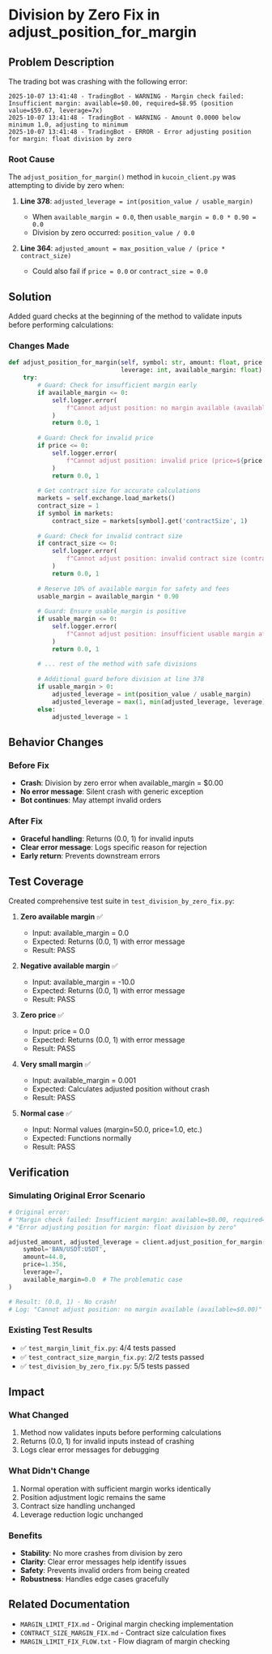 # Division by Zero Fix in adjust_position_for_margin

## Problem Description

The trading bot was crashing with the following error:

```
2025-10-07 13:41:48 - TradingBot - WARNING - Margin check failed: Insufficient margin: available=$0.00, required=$8.95 (position value=$59.67, leverage=7x)
2025-10-07 13:41:48 - TradingBot - WARNING - Amount 0.0000 below minimum 1.0, adjusting to minimum
2025-10-07 13:41:48 - TradingBot - ERROR - Error adjusting position for margin: float division by zero
```

### Root Cause

The `adjust_position_for_margin()` method in `kucoin_client.py` was attempting to divide by zero when:
1. **Line 378**: `adjusted_leverage = int(position_value / usable_margin)` 
   - When `available_margin = 0.0`, then `usable_margin = 0.0 * 0.90 = 0.0`
   - Division by zero occurred: `position_value / 0.0`

2. **Line 364**: `adjusted_amount = max_position_value / (price * contract_size)`
   - Could also fail if `price = 0.0` or `contract_size = 0.0`

## Solution

Added guard checks at the beginning of the method to validate inputs before performing calculations:

### Changes Made

```python
def adjust_position_for_margin(self, symbol: str, amount: float, price: float, 
                               leverage: int, available_margin: float) -> tuple[float, int]:
    try:
        # Guard: Check for insufficient margin early
        if available_margin <= 0:
            self.logger.error(
                f"Cannot adjust position: no margin available (available=${available_margin:.2f})"
            )
            return 0.0, 1
        
        # Guard: Check for invalid price
        if price <= 0:
            self.logger.error(
                f"Cannot adjust position: invalid price (price=${price:.4f})"
            )
            return 0.0, 1
        
        # Get contract size for accurate calculations
        markets = self.exchange.load_markets()
        contract_size = 1
        if symbol in markets:
            contract_size = markets[symbol].get('contractSize', 1)
        
        # Guard: Check for invalid contract size
        if contract_size <= 0:
            self.logger.error(
                f"Cannot adjust position: invalid contract size (contract_size={contract_size})"
            )
            return 0.0, 1
        
        # Reserve 10% of available margin for safety and fees
        usable_margin = available_margin * 0.90
        
        # Guard: Ensure usable_margin is positive
        if usable_margin <= 0:
            self.logger.error(
                f"Cannot adjust position: insufficient usable margin after buffer (usable=${usable_margin:.2f})"
            )
            return 0.0, 1
        
        # ... rest of the method with safe divisions
        
        # Additional guard before division at line 378
        if usable_margin > 0:
            adjusted_leverage = int(position_value / usable_margin)
            adjusted_leverage = max(1, min(adjusted_leverage, leverage))
        else:
            adjusted_leverage = 1
```

## Behavior Changes

### Before Fix
- **Crash**: Division by zero error when available_margin = $0.00
- **No error message**: Silent crash with generic exception
- **Bot continues**: May attempt invalid orders

### After Fix
- **Graceful handling**: Returns (0.0, 1) for invalid inputs
- **Clear error message**: Logs specific reason for rejection
- **Early return**: Prevents downstream errors

## Test Coverage

Created comprehensive test suite in `test_division_by_zero_fix.py`:

1. **Zero available margin** ✅
   - Input: available_margin = 0.0
   - Expected: Returns (0.0, 1) with error message
   - Result: PASS

2. **Negative available margin** ✅
   - Input: available_margin = -10.0
   - Expected: Returns (0.0, 1) with error message
   - Result: PASS

3. **Zero price** ✅
   - Input: price = 0.0
   - Expected: Returns (0.0, 1) with error message
   - Result: PASS

4. **Very small margin** ✅
   - Input: available_margin = 0.001
   - Expected: Calculates adjusted position without crash
   - Result: PASS

5. **Normal case** ✅
   - Input: Normal values (margin=50.0, price=1.0, etc.)
   - Expected: Functions normally
   - Result: PASS

## Verification

### Simulating Original Error Scenario

```python
# Original error:
# "Margin check failed: Insufficient margin: available=$0.00, required=$8.95"
# "Error adjusting position for margin: float division by zero"

adjusted_amount, adjusted_leverage = client.adjust_position_for_margin(
    symbol='BAN/USDT:USDT',
    amount=44.0,
    price=1.356,
    leverage=7,
    available_margin=0.0  # The problematic case
)

# Result: (0.0, 1) - No crash!
# Log: "Cannot adjust position: no margin available (available=$0.00)"
```

### Existing Test Results

- ✅ `test_margin_limit_fix.py`: 4/4 tests passed
- ✅ `test_contract_size_margin_fix.py`: 2/2 tests passed
- ✅ `test_division_by_zero_fix.py`: 5/5 tests passed

## Impact

### What Changed
1. Method now validates inputs before performing calculations
2. Returns (0.0, 1) for invalid inputs instead of crashing
3. Logs clear error messages for debugging

### What Didn't Change
1. Normal operation with sufficient margin works identically
2. Position adjustment logic remains the same
3. Contract size handling unchanged
4. Leverage reduction logic unchanged

### Benefits
- **Stability**: No more crashes from division by zero
- **Clarity**: Clear error messages help identify issues
- **Safety**: Prevents invalid orders from being created
- **Robustness**: Handles edge cases gracefully

## Related Documentation

- `MARGIN_LIMIT_FIX.md` - Original margin checking implementation
- `CONTRACT_SIZE_MARGIN_FIX.md` - Contract size calculation fixes
- `MARGIN_LIMIT_FIX_FLOW.txt` - Flow diagram of margin checking
